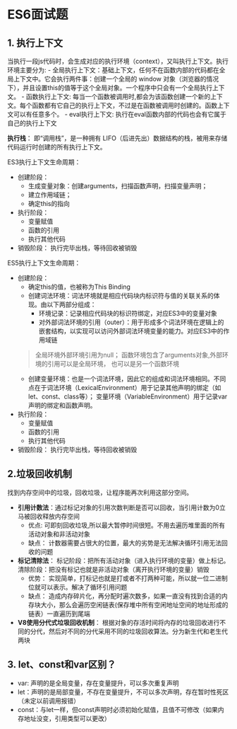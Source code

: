 # ES6面试题

## 1. 执行上下文
当执行一段js代码时，会生成对应的执行环境（context），又叫执行上下文。执行环境主要分为:
    - 全局执行上下文：基础上下文，任何不在函数内部的代码都在全局上下文中。它会执行两件事：创建一个全局的 window 对象（浏览器的情况下），并且设置this的值等于这个全局对象。一个程序中只会有一个全局执行上下文。
    - 函数执行上下文: 每当一个函数被调用时,都会为该函数创建一个新的上下文。每个函数都有它自己的执行上下文，不过是在函数被调用时创建的。函数上下文可以有任意多个。
    - eval执行上下文: 执行在eval函数内部的代码也会有它属于自己的执行上下文

**执行栈**： 即“调用栈”，是一种拥有 LIFO（后进先出）数据结构的栈，被用来存储代码运行时创建的所有执行上下文。

ES3执行上下文生命周期： 
 - 创建阶段：
   - 生成变量对象：创建arguments，扫描函数声明，扫描变量声明；
   - 建立作用域链；
   - 确定this的指向
 - 执行阶段：
   - 变量赋值
   - 函数的引用
   - 执行其他代码
 - 销毁阶段： 执行完毕出栈，等待回收被销毁

ES5执行上下文生命周期：
- 创建阶段：
    - 确定this的值，也被称为This Binding
    - 创建词法环境：词法环境就是相应代码块内标识符与值的关联关系的体现。由以下两部分组成：
      - 环境记录：记录相应代码块的标识符绑定，对应ES3中的变量对象
      - 对外部词法环境的引用（outer）：用于形成多个词法环境在逻辑上的嵌套结构，以实现可以访问外部词法环境变量的能力。对应ES3中的作用域链
    > 全局环境外部环境引用为null； 函数环境包含了arguments对象,外部环境的引用可以是全局环境， 也可以是另一个函数环境
    - 创建变量环境：也是一个词法环境，因此它的组成和词法环境相同。不同点在于词法环境（LexicalEnvironment）用于记录其他声明的绑定（如let、const、class等）； 变量环境（VariableEnvironment）用于记录var声明的绑定和函数声明。
- 执行阶段：
    - 变量赋值
    - 函数的引用
    - 执行其他代码
- 销毁阶段： 执行完毕出栈，等待回收被销毁
 
## 2.垃圾回收机制
找到内存空间中的垃圾，回收垃圾，让程序能再次利用这部分空间。
- **引用计数法**：通过标记对象的引用次数判断是否可以回收，当引用计数为0立马被回收释放内存空间
    - 优点:  可即刻回收垃圾,所以最大暂停时间很短。不用去遍历堆里面的所有活动对象和非活动对象
    - 缺点： 计数器需要占很大的位置，最大的劣势是无法解决循环引用无法回收的问题
- **标记清除法**： 标记阶段：把所有活动对象（进入执行环境的变量）做上标记。 清除阶段：把没有标记也就是非活动对象（离开执行环境的变量）销毁
    - 优势： 实现简单，打标记也就是打或者不打两种可能，所以就一位二进制位就可以表示。解决了循环引用问题
    - 缺点： 造成内存碎片化，再分配时遍次数多，如果一直没有找到合适的内存块大小，那么会遍历空闲链表(保存堆中所有空闲地址空间的地址形成的链表）一直遍历到尾端
- **V8使用分代式垃圾回收机制**： 根据对象的存活时间将内存的垃圾回收进行不同的分代，然后对不同的分代采用不同的垃圾回收算法。分为新生代和老生代两块

## 3. let、const和var区别？
 - var: 声明的是全局变量，存在变量提升，可以多次重复声明
 - let：声明的是局部变量，不存在变量提升，不可以多次声明，存在暂时性死区（未定以前调用报错）
 - const：与let一样，但const声明时必须初始化赋值，且值不可修改（如果内存地址没变，引用类型可以更改）
